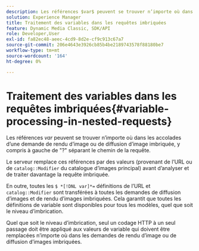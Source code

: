 ```yaml
---
description: Les références $var$ peuvent se trouver n’importe où dans les accolades d’une demande de rendu d’image ou de diffusion d’image imbriquée, y compris à gauche de "?" séparant le chemin de la requête.
solution: Experience Manager
title: Traitement des variables dans les requêtes imbriquées
feature: Dynamic Media Classic, SDK/API
role: Developer,User
exl-id: fa82ec48-aeec-4cd9-8d2e-cf9c913c67a7
source-git-commit: 206e4643e3926cb85b4be2189743578f88180be7
workflow-type: tm+mt
source-wordcount: '164'
ht-degree: 0%

---
```


# Traitement des variables dans les requêtes imbriquées{#variable-processing-in-nested-requests}

Les références $var$ peuvent se trouver n’importe où dans les accolades d’une demande de rendu d’image ou de diffusion d’image imbriquée, y compris à gauche de &quot;?&quot; séparant le chemin de la requête.

Le serveur remplace ces références par des valeurs (provenant de l’URL ou de `catalog::Modifier` du catalogue d’images principal) avant d’analyser et de traiter davantage la requête imbriquée.

En outre, toutes les `$ *[!DNL var]*=` définitions de l’URL et `catalog::Modifier` sont transférées à toutes les demandes de diffusion d’images et de rendu d’images imbriquées. Cela garantit que toutes les définitions de variable sont disponibles pour tous les modèles, quel que soit le niveau d’imbrication.

Quel que soit le niveau d’imbrication, seul un codage HTTP à un seul passage doit être appliqué aux valeurs de variable qui doivent être remplacées n’importe où dans les demandes de rendu d’image ou de diffusion d’images imbriquées.
